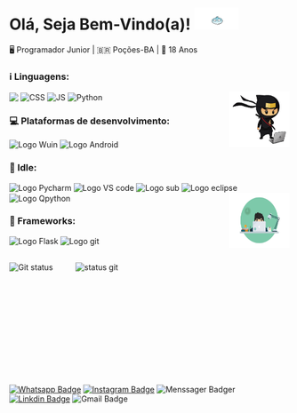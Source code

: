 <!DOCTYPE html>
<html lang='pt-BR'>
  <head>
    <meta charset='UTF-8'>
    <link rel='stylesheet' href='normalize.css'>
  </head>
  <body>
    <div class="container">
      <h1>Olá, Seja Bem-Vindo(a)!
      <img src="images/ghost.gif" alt="animado" height="40" width="80"></h1>
      <p>
        🖥 Programador Junior | 🇧🇷 Poções-BA | 🎈 18 Anos
      </p>      
      <h3>ℹ Linguagens:</h3>
      <img align="center" src="https://img.shields.io/badge/HTML5-E34F26?style=for-the&logo=html5&logoColor=white">
      <img align="center" alt="CSS" src="https://img.shields.io/badge/CSS3-1572B6?style=for-the&logo=css3&logoColor=white">
      <img align="center" alt="JS" src="https://img.shields.io/badge/JavaScript-F7DF1E?style=for-the&logo=javascript&logoColor=black">
      <img align="center" alt="Python" src="https://img.shields.io/badge/Python-3776AB?style=for-the&logo=python&logoColor=white">
      <img align="right" src="images/ninja.gif" alt="Logo Dev" height="100" width="109">
      <h3>💻 Plataformas de desenvolvimento:</h3>
      <img align="center" src="https://img.shields.io/badge/Windows-0078D6?style=for-the&logo=windows&logoColor=white" alt="Logo Wuin">
      <img align="center" src="https://img.shields.io/badge/Android-3DDC84?style=for-the&logo=android&logoColor=white" alt="Logo Android">
      <h3>📌 Idle:</h3>
      <img align="center" src="https://img.shields.io/badge/pycharm-143?style=for-the&logo=pycharm&logoColor=black&color=black&labelColor=green" alt="Logo Pycharm">
      <img align="center" src="https://img.shields.io/badge/VScode-6C33AF?style=for-the&logo=visual%20studio" alt="Logo VS code">
      <img align="center" src="https://img.shields.io/badge/sublime_text-%23575757.svg?&style=for-the&logo=sublime-text&logoColor=important" alt="Logo sub">
      <img align="center" src="https://img.shields.io/badge/Eclipse-2C2255?style=for-the&logo=eclipse&logoColor=white" alt="Logo eclipse">
      <img align="center" src="https://img.shields.io/badge/PyDroid-blue?style=for-the&logo=android&logoColor=white" alt="Logo Qpython">  
      <img align="right" src="images/developer.gif" alt="Logo Dev" height="100" width="109">
      <h3>🚀 Frameworks:</h3>
      <img align="center" src="https://img.shields.io/badge/Flask-000000?style=for-the&logo=flask&logoColor=white" alt="Logo Flask">
      <img align="center" src="https://img.shields.io/badge/Git-F05032?style=for-the&logo=git&logoColor=white" alt="Logo git">
    </div>
  </body>
</html>

##
<p>
  <img src="https://github-readme-streak-stats.herokuapp.com/?user=Cailtom&theme=blue-green" alt="Git status" height="220">
  <img align="right" src="https://github-readme-stats.vercel.app/api/top-langs/?username=Cailtom&theme=blue-green" alt="status git" height="220" width="385">
</p>

[![Whatsapp Badge](https://img.shields.io/badge/-WhatsApp-57D153?style=plastic&logo=whatsapp&logoColor=white)](https://wa.me/557799328936?text=%20)
[![Instagram Badge](https://img.shields.io/badge/-Instagram-E4405F?style=plastic&logo=Instagram&logoColor=white)](https://www.instagram.com/cailtom_oliveyra02)
![Menssager Badger](https://img.shields.io/badge/Messenger-00B2FF?style=plastic&logo=messenger&logoColor=white)
[![Linkdin Badge](https://img.shields.io/badge/-Linkedln-0077B5?style=plastic&logo=linkedin&logoColor=white)](https://www.linkedin.com/in/cailton-oliveira)
![Gmail Badge](https://img.shields.io/badge/Gmail-D14836?style=plastic&logo=gmail&logoColor=white)
 
 
